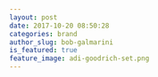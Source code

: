 ```yaml
---
layout: post
date: 2017-10-20 08:50:28
categories: brand
author_slug: bob-galmarini
is_featured: true
feature_image: adi-goodrich-set.png
---
```

